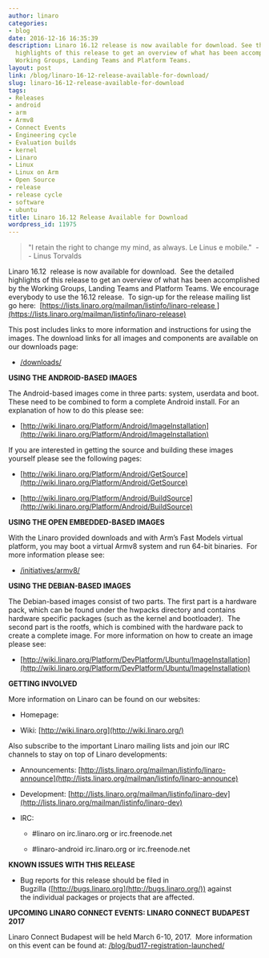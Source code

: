```yaml
---
author: linaro
categories:
- blog
date: 2016-12-16 16:35:39
description: Linaro 16.12 release is now available for download. See the detailed
  highlights of this release to get an overview of what has been accomplished by the
  Working Groups, Landing Teams and Platform Teams.
layout: post
link: /blog/linaro-16-12-release-available-for-download/
slug: linaro-16-12-release-available-for-download
tags:
- Releases
- android
- arm
- Armv8
- Connect Events
- Engineering cycle
- Evaluation builds
- kernel
- Linaro
- Linux
- Linux on Arm
- Open Source
- release
- release cycle
- software
- ubuntu
title: Linaro 16.12 Release Available for Download
wordpress_id: 11975
---
```


> "I retain the right to change my mind, as always. Le Linus e mobile."  -- Linus Torvalds


Linaro 16.12  release is now available for download.  See the detailed highlights of this release to get an overview of what has been accomplished by the Working Groups, Landing Teams and Platform Teams. We encourage everybody to use the 16.12 release.  To sign-up for the release mailing list go here:  [https://lists.linaro.org/mailman/listinfo/linaro-release ](https://lists.linaro.org/mailman/listinfo/linaro-release)


This post includes links to more information and instructions for using the images. The download links for all images and components are available on our downloads page:

  * [/downloads/](/latest/downloads/)


**USING THE ANDROID-BASED IMAGES**

The Android-based images come in three parts: system, userdata and boot. These need to be combined to form a complete Android install. For an explanation of how to do this please see:




  * [http://wiki.linaro.org/Platform/Android/ImageInstallation](http://wiki.linaro.org/Platform/Android/ImageInstallation)


If you are interested in getting the source and building these images yourself please see the following pages:


  * [http://wiki.linaro.org/Platform/Android/GetSource](http://wiki.linaro.org/Platform/Android/GetSource)


  * [http://wiki.linaro.org/Platform/Android/BuildSource](http://wiki.linaro.org/Platform/Android/BuildSource)


**USING THE OPEN EMBEDDED-BASED IMAGES**

With the Linaro provided downloads and with Arm’s Fast Models virtual platform, you may boot a virtual Armv8 system and run 64-bit binaries.  For more information please see:




  * [/initiatives/armv8/](/initiatives/armv8/)


**USING THE DEBIAN-BASED IMAGES**

The Debian-based images consist of two parts. The first part is a hardware pack, which can be found under the hwpacks directory and contains hardware specific packages (such as the kernel and bootloader).  The second part is the rootfs, which is combined with the hardware pack to create a complete image. For more information on how to create an image please see:




  * [http://wiki.linaro.org/Platform/DevPlatform/Ubuntu/ImageInstallation](http://wiki.linaro.org/Platform/DevPlatform/Ubuntu/ImageInstallation)


**GETTING INVOLVED**

More information on Linaro can be found on our websites:




  * Homepage: [](/)


  * Wiki: [http://wiki.linaro.org](http://wiki.linaro.org/)


Also subscribe to the important Linaro mailing lists and join our IRC channels to stay on top of Linaro developments:


  * Announcements: [http://lists.linaro.org/mailman/listinfo/linaro-announce](http://lists.linaro.org/mailman/listinfo/linaro-announce)


  * Development: [http://lists.linaro.org/mailman/listinfo/linaro-dev](http://lists.linaro.org/mailman/listinfo/linaro-dev)


  * IRC:


    * #linaro on irc.linaro.org or irc.freenode.net


    * #linaro-android irc.linaro.org or irc.freenode.net





**KNOWN ISSUES WITH THIS RELEASE**




  * Bug reports for this release should be filed in Bugzilla ([http://bugs.linaro.org](http://bugs.linaro.org/)) against the individual packages or projects that are affected.


**UPCOMING LINARO CONNECT EVENTS: LINARO CONNECT BUDAPEST 2017**

Linaro Connect Budapest will be held March 6-10, 2017.  More information on this event can be found at: [/blog/bud17-registration-launched/](/blog/bud17-registration-launched/)